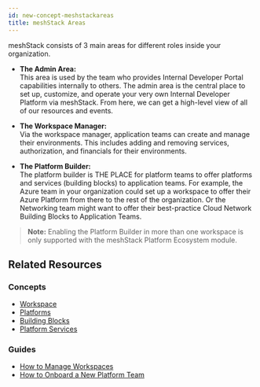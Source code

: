 ```yaml
---
id: new-concept-meshstackareas
title: meshStack Areas
---
```


meshStack consists of 3 main areas for different roles inside your organization. 

- **The Admin Area:**  
  This area is used by the team who provides Internal Developer Portal capabilities internally to others. The admin area is the central place to set up, customize, and operate your very own Internal Developer Platform via meshStack. From here, we can get a high-level view of all of our resources and events. 

- **The Workspace Manager:**  
  Via the workspace manager, application teams can create and manage their environments. This includes adding and removing services, authorization, and financials for their environments.

- **The Platform Builder:**  
  The platform builder is THE PLACE for platform teams to offer platforms and services (building blocks) to application teams. For example, the Azure team in your organization could set up a workspace to offer their Azure Platform from there to the rest of the organization. Or the Networking team might want to offer their best-practice Cloud Network Building Blocks to Application Teams.

> **Note:** Enabling the Platform Builder in more than one workspace is only supported with the meshStack Platform Ecosystem module.

## Related Resources

### Concepts

- [Workspace](/new-concept-workspace.md)
- [Platforms](/new-concept-platform.md)
- [Building Blocks](/new-concept-buildingblock.md)
- [Platform Services](/new-concept-buildingblock.md)

### Guides

- [How to Manage Workspaces](/new-guide-how-to-manage-a-workspace.md)
- [How to Onboard a New Platform Team](/new-guide-how-to-enable-a-new-platform-team.md)
